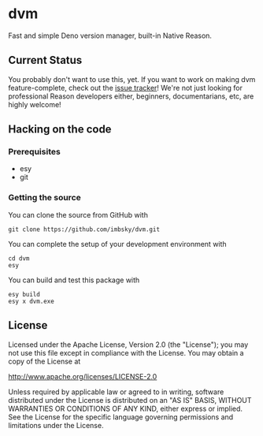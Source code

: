 # dvm

Fast and simple Deno version manager, built-in Native Reason.

## Current Status

You probably don't want to use this, yet. If you want to work on making dvm
feature-complete, check out the
[issue tracker](https://github.com/imbsky/dvm/issues)! We're not just looking
for professional Reason developers either, beginners, documentarians, etc, are
highly welcome!

## Hacking on the code

### Prerequisites

- esy
- git

### Getting the source

You can clone the source from GitHub with

```console
git clone https://github.com/imbsky/dvm.git
```

You can complete the setup of your development environment with

```console
cd dvm
esy
```

You can build and test this package with

```console
esy build
esy x dvm.exe
```

## License

Licensed under the Apache License, Version 2.0 (the "License"); you may not use
this file except in compliance with the License. You may obtain a copy of the
License at

<http://www.apache.org/licenses/LICENSE-2.0>

Unless required by applicable law or agreed to in writing, software distributed
under the License is distributed on an "AS IS" BASIS, WITHOUT WARRANTIES OR
CONDITIONS OF ANY KIND, either express or implied. See the License for the
specific language governing permissions and limitations under the License.

